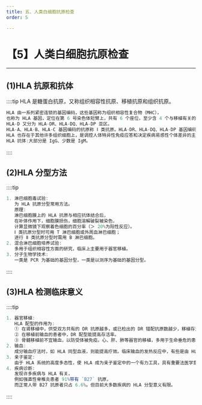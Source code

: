 ```yaml
---
title: 五、人类白细胞抗原检查
order: 5

---
```


# 【5】人类白细胞抗原检查

<kaodian :text="'临床检验基础记忆卡'" />

<!-- ###### 第五章 血型和输血

> 临床检验基础 -->

<beitiL/>

---

## (1)HLA 抗原和抗体

<son :text="'临床检验基础检验记忆卡'" text1="(1)HLA 抗原和抗体" :textOption="[['了解','基础知识','相关专业知识'],['了解','基础知识','专业知识'],['了解','基础知识','专业知识']]" />

::::tip
HLA 是糖蛋白抗原，又称组织相容性抗原、移植抗原和组织抗原。

```js
HLA 由一系列紧密连锁的基因编码，这些基因称为组织相容性复合物（MHC），
也称为 HLA 基因，定位在第 6 号染色体短臂上，共有 6 个座位，至少含 4 个与移植有关的基因区:即 HLA-A，HLA-B，HLA-C 和 HLA-D。
HLA-D 又分为 HLA-DR、HLA-DQ、HLA-DP 亚区。
HLA-A、HLA-B、HLA-C 基因编码的抗原称 Ⅰ 类抗原。HLA-DR、HLA-DQ、HLA-DP 基因编码的抗原称 Ⅱ 类抗原。
HLA 也存在于其他许多组织细胞上，是调控人体特异性免疫应答和决定疾病易感性个体差异的主要基因系统，在破坏表达外来抗原的靶细胞方面有重要作用，通过 HLA 配型能提高移植物的存活率；HLA 已用于有关疾病及人类遗传学的研究，也有助于提高成分输血的疗效及防止输血反应。
HLA 抗体:大部分是 IgG、少数是 IgM。
```

::::

## (2)HLA 分型方法

<son :text="'临床检验基础检验记忆卡'" text1="(2)HLA 分型方法" :textOption="[['了解','基础知识','相关专业知识'],['了解','基础知识','专业知识'],['了解','基础知识','专业知识']]" />
::::tip

```js
1. 淋巴细胞毒试验:
   为 HLA 抗原分型常用方法。
   原理:
   淋巴细胞膜上的 HLA 抗原与相应抗体结合后，
   在补体作用下，细胞膜损伤，细胞溶解破裂被染色，
   计算显微镜下观察着色细胞的百分率（＞ 20%为阳性反应）。
   Ⅰ 类抗原分型时可用 T 淋巴细胞或外周血淋巴细胞；
   进行 Ⅱ 类抗原分型时需用 B 淋巴细胞。
2. 混合淋巴细胞培养试验:
   多用于组织相容性方面的研究，临床上主要用于器官移植。
3. 分子生物学技术:
   一类是 PCR 为基础的基因分型，一类是以测序为基础的基因分型。
```

::::

## (3)HLA 检测临床意义

<son :text="'临床检验基础检验记忆卡'" text1="(3)HLA 检测临床意义" :textOption="[['了解','专业知识','专业实践能力'],['了解','相关专业知识','专业实践能力'],['掌握','相关专业知识','专业实践能力']]" />
::::tip

```js
1. 器官移植:
   HLA 配型的作用为:
   ① 在肾移植中，供受双方共有的 DR 抗原越多，或已检出的 DR 错配抗原数越少，移植存活率就越高。
   ② 在移植前输血的患者中，DR 配型能提高存活率。
   ③ 骨髓移植前不宜输血，以防受体被免疫。心、肝、肺等器官的移植，多用于生命垂危的患者，主要要求 AB0 血型相同。
2. 输血:
   成分输血疗法时，如 HLA 同型血液，则能提高疗效。临床输血的发热反应中，有些是由 HLA 抗体引起，尤其是多次输血的患者，HLA 抗体可以破坏白细胞，为避免 HLA 引起输血反应，可在输血前做交叉淋巴细胞毒试验。在 70%的非溶血性输血反应是发热反应，一般认为是白细胞被 HLA 抗体破坏后释放致热原物质所致。可先将白细胞过滤后再输血。
3. 亲子鉴定:
   由于 HLA 系统的高度多态性，使 HLA 成为亲子鉴定中的一个有力工具，具有重要法医学意义。
4. 疾病诊断:
   发现许多疾病与 HLA 有关，
   例如强直性脊椎炎患者 91%带有 `B27` 抗原，
   而正常人带 B27 抗原者只占 6.6%。但目前大多数疾病的 HLA 分型意义有限。
```

::::
